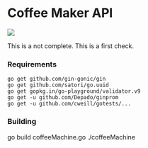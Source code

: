 # Coffee Maker API

![](https://github.com/todd1794/test/coffeemaker.png)

This is a not complete. This is a first check.



### Requirements

```
go get github.com/gin-gonic/gin
go get github.com/satori/go.uuid
go get gopkg.in/go-playground/validator.v9
go get -u github.com/Depado/ginprom
go get -u github.com/cweill/gotests/...
```

### Building

go build coffeeMachine.go 
./coffeeMachine

